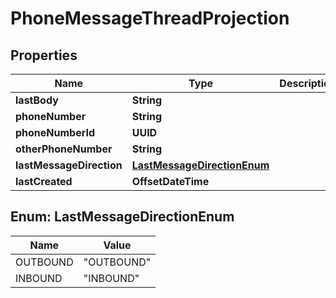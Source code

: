 

# PhoneMessageThreadProjection


## Properties

| Name | Type | Description | Notes |
|------------ | ------------- | ------------- | -------------|
|**lastBody** | **String** |  |  |
|**phoneNumber** | **String** |  |  |
|**phoneNumberId** | **UUID** |  |  |
|**otherPhoneNumber** | **String** |  |  |
|**lastMessageDirection** | [**LastMessageDirectionEnum**](#LastMessageDirectionEnum) |  |  |
|**lastCreated** | **OffsetDateTime** |  |  |



## Enum: LastMessageDirectionEnum

| Name | Value |
|---- | -----|
| OUTBOUND | &quot;OUTBOUND&quot; |
| INBOUND | &quot;INBOUND&quot; |



